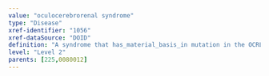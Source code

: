 ```yaml
---
value: "oculocerebrorenal syndrome"
type: "Disease"
xref-identifier: "1056"
xref-dataSource: "DOID"
definition: "A syndrome that has_material_basis_in mutation in the OCRL gene on chromosome Xq26 and that is characterized by hydrophthalmia, cataract, mental retardation, vitamin D-resistant rickets, amino aciduria, and reduced ammonia production by the kidney.|OMIM mapping confirmed by DO. [SN]."
level: "Level 2"
parents: [225,0080012]
---
```

